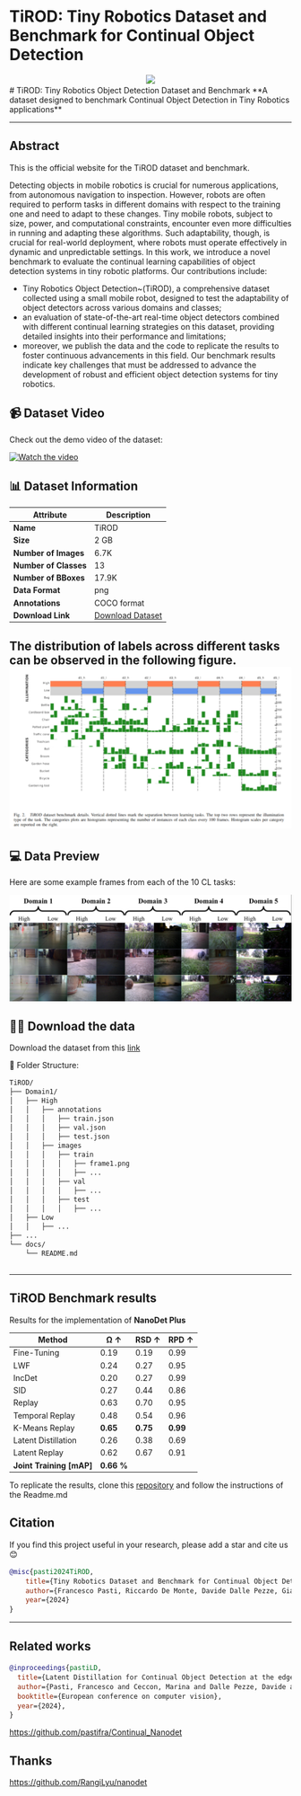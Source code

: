 # TiROD: Tiny Robotics Dataset and Benchmark for Continual Object Detection

<div align="center">

<img src="imgs/TiROD.png" width="400"/>

</div>
# TiROD: Tiny Robotics Object Detection Dataset and Benchmark
**A dataset designed to benchmark Continual Object Detection in Tiny Robotics applications**


---

## Abstract
This is the official website for the TiROD dataset and benchmark.

Detecting objects in mobile robotics is crucial for numerous applications, from autonomous navigation to inspection.
However, robots are often required to perform tasks in different domains with respect to the training one and need to adapt to these changes.
Tiny mobile robots, subject to size, power, and computational constraints, encounter even more difficulties in running and adapting these algorithms.
Such adaptability, though, is crucial for real-world deployment, where robots must operate effectively in dynamic and unpredictable settings.
In this work, we introduce a novel benchmark to evaluate the continual learning capabilities of object detection systems in tiny robotic platforms. Our contributions include: 

-  Tiny Robotics Object Detection~(TiROD), a comprehensive dataset collected using a small mobile robot, designed to test the adaptability of object detectors across various domains and classes;
-  an evaluation of state-of-the-art real-time object detectors combined with different continual learning strategies on this dataset, providing detailed insights into their performance and limitations;
-  moreover, we publish the data and the code to replicate the results to foster continuous advancements in this field.
Our benchmark results indicate key challenges that must be addressed to advance the development of robust and efficient object detection systems for tiny robotics.

## 📹 Dataset Video
Check out the demo video of the dataset:

[![Watch the video](https://img.youtube.com/vi/e76m3ol1i4I/0.jpg)](https://www.youtube.com/watch?v=e76m3ol1i4I)

## 📊 Dataset Information

| Attribute        | Description                                              |
|------------------|----------------------------------------------------------|
| **Name**         | TiROD                                                    |
| **Size**         | 2 GB                                                     |
| **Number of Images** | 6.7K                                                 |
| **Number of Classes** | 13                                                  |
| **Number of BBoxes** | 17.9K                                                |
| **Data Format**  | png                                                      |
| **Annotations**  | COCO format                                              |
| **Download Link**| [Download Dataset](coming_soon)                          |

The distribution of labels across different tasks can be observed in the following figure.
![Datastats](images/dataset.png)
---

## 💻 Data Preview
Here are some example frames from each of the 10 CL tasks:

![Examples](images/TiROD_images.png)

## 🧑‍💻 Download the data

Download the dataset from this [link](coming-soon)

📂 Folder Structure:

```
TiROD/
├── Domain1/
│   ├── High
│   │   ├── annotations
│   │   │   ├── train.json
│   │   │   ├── val.json
│   │   │   ├── test.json
│   │   ├── images
│   │   │   ├── train
│   │   │   │   ├── frame1.png
│   │   │   │   ├── ...
│   │   │   ├── val
│   │   │   │   ├── ...
│   │   │   ├── test
│   │   │   │   ├── ...
│   ├── Low
│   │   ├── ...
├── ...
└── docs/
    └── README.md
```

## 

---

## TiROD Benchmark results

Results for the implementation of **NanoDet Plus**

| Method               | Ω ↑  | RSD ↑ | RPD ↑ |
|----------------------|------|-------|-------|
| Fine-Tuning           | 0.19 | 0.19  | 0.99  |
| LWF                  | 0.24 | 0.27  | 0.95  |
| IncDet               | 0.20 | 0.27  | 0.99  |
| SID                  | 0.27 | 0.44  | 0.86  |
| Replay               | 0.63 | 0.70  | 0.95  |
| Temporal Replay      | 0.48 | 0.54  | 0.96  |
| K-Means Replay       | **0.65** | **0.75** | **0.99** |
| Latent Distillation  | 0.26 | 0.38  | 0.69  |
| Latent Replay        | 0.62 | 0.67  | 0.91  |
| **Joint Training [mAP]** |  **0.66 %**  |

To replicate the results, clone this [repository](https://github.com/pastifra/TiROD_code) and follow the instructions of the Readme.md

## Citation

If you find this project useful in your research, please add a star and cite us 😊 

```BibTeX
@misc{pasti2024TiROD,
    title={Tiny Robotics Dataset and Benchmark for Continual Object Detection},
    author={Francesco Pasti, Riccardo De Monte, Davide Dalle Pezze, Gian Antonio Susto, Nicola Bellotto},
    year={2024}
}
```

****

## Related works

```BibTeX
@inproceedings{pastiLD,
  title={Latent Distillation for Continual Object Detection at the edge.},
  author={Pasti, Francesco and Ceccon, Marina and Dalle Pezze, Davide and Paissan, Francesco and Farella, Elisabetta and Susto, Gian Antonio and Bellotto, Nicola},
  booktitle={European conference on computer vision},
  year={2024},
}
```
https://github.com/pastifra/Continual_Nanodet

## Thanks

https://github.com/RangiLyu/nanodet


